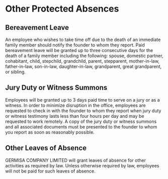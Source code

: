 # Other Protected Absences


## Bereavement Leave

An employee who wishes to take time off due to the death of an immediate family member should notify the founder to whom they report. Paid bereavement leave will be granted up to three consecutive days for the death of a family member including the following:  spouse, domestic partner, cohabitant, child, stepchild, grandchild, parent, stepparent, mother-in-law, father-in-law, son-in-law, daughter-in-law, grandparent, great grandparent, or sibling.


## Jury Duty or Witness Summons

Employees will be granted up to 3 days paid time to serve on a jury or as a witness.  In order to minimize disruption in the office, employees are requested to check in with the founder to whom they report when jury duty or witness testimony lasts less than four hours per day and may be requested to work remotely.  A copy of the jury duty or witness summons and all associated documents must be presented to the founder to whom you report as soon as reasonably possible.

## Other Leaves of Absence

GERMISA COMPANY LIMITED will grant leaves of absence for other activities as required by law.  Unless otherwise required by law, employees will not be paid for such leaves of absence.  
